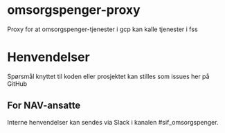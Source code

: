 # omsorgspenger-proxy

Proxy for at omsorgspenger-tjenester i gcp kan kalle tjenester i fss 

# Henvendelser

Spørsmål knyttet til koden eller prosjektet kan stilles som issues her på GitHub

## For NAV-ansatte

Interne henvendelser kan sendes via Slack i kanalen #sif_omsorgspenger.
